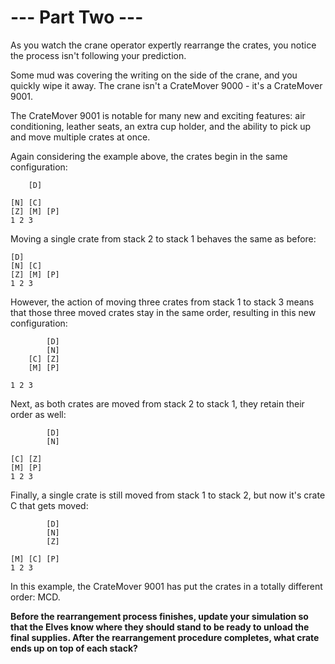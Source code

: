 # --- Part Two ---

As you watch the crane operator expertly rearrange the crates, you notice the process isn't following your prediction.

Some mud was covering the writing on the side of the crane, and you quickly wipe it away. The crane isn't a CrateMover 9000 - it's a CrateMover 9001.

The CrateMover 9001 is notable for many new and exciting features: air conditioning, leather seats, an extra cup holder, and the ability to pick up and move multiple crates at once.

Again considering the example above, the crates begin in the same configuration:

```
    [D]

[N] [C]
[Z] [M] [P]
1 2 3
```

Moving a single crate from stack 2 to stack 1 behaves the same as before:

```
[D]
[N] [C]
[Z] [M] [P]
1 2 3
```

However, the action of moving three crates from stack 1 to stack 3 means that those three moved crates stay in the same order, resulting in this new configuration:

```
        [D]
        [N]
    [C] [Z]
    [M] [P]

1 2 3
```

Next, as both crates are moved from stack 2 to stack 1, they retain their order as well:

```
        [D]
        [N]

[C] [Z]
[M] [P]
1 2 3
```

Finally, a single crate is still moved from stack 1 to stack 2, but now it's crate C that gets moved:

```
        [D]
        [N]
        [Z]

[M] [C] [P]
1 2 3
```

In this example, the CrateMover 9001 has put the crates in a totally different order: MCD.

**Before the rearrangement process finishes, update your simulation so that the Elves know where they should stand to be ready to unload the final supplies. After the rearrangement procedure completes, what crate ends up on top of each stack?**
